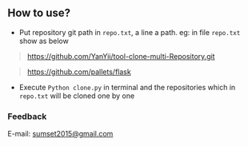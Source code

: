 ## How to use?

- Put repository git path in `repo.txt`, a line a path.
eg: in file `repo.txt` show as below
>https://github.com/YanYii/tool-clone-multi-Repository.git

>https://github.com/pallets/flask

- Execute `Python clone.py` in terminal and the repositories which in `repo.txt` will be cloned one by one

### Feedback 
E-mail: sumset2015@gmail.com
